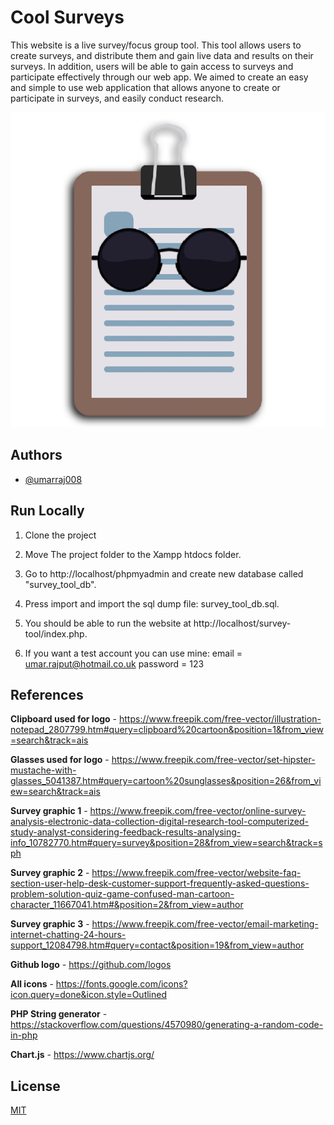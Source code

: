 
# Cool Surveys

This website is a live survey/focus group tool. This tool allows users to create surveys, and distribute them and gain live data and results on their surveys. In addition, users will be able to gain access to surveys and participate effectively through our web app. We aimed to create an easy and simple to use web application that allows anyone to create or participate in surveys, and easily conduct research.

![Logo](https://github.com/umarraj008/Survey-Tool/blob/main/resources/images/logo.png)

## Authors

- [@umarraj008](https://github.com/umarraj008)


## Run Locally

1. Clone the project

2. Move The project folder to the Xampp htdocs folder.

3. Go to http://localhost/phpmyadmin and create new database called "survey_tool_db".

4. Press import and import the sql dump file: survey_tool_db.sql.

5. You should be able to run the website at http://localhost/survey-tool/index.php.

6. If you want a test account you can use mine:
    email = umar.rajput@hotmail.co.uk
    password = 123



## References

**Clipboard used for logo** - https://www.freepik.com/free-vector/illustration-notepad_2807799.htm#query=clipboard%20cartoon&position=1&from_view=search&track=ais

**Glasses used for logo** - https://www.freepik.com/free-vector/set-hipster-mustache-with-glasses_5041387.htm#query=cartoon%20sunglasses&position=26&from_view=search&track=ais

**Survey graphic 1** - https://www.freepik.com/free-vector/online-survey-analysis-electronic-data-collection-digital-research-tool-computerized-study-analyst-considering-feedback-results-analysing-info_10782770.htm#query=survey&position=28&from_view=search&track=sph

**Survey graphic 2** - https://www.freepik.com/free-vector/website-faq-section-user-help-desk-customer-support-frequently-asked-questions-problem-solution-quiz-game-confused-man-cartoon-character_11667041.htm#&position=2&from_view=author

**Survey graphic 3** - https://www.freepik.com/free-vector/email-marketing-internet-chatting-24-hours-support_12084798.htm#query=contact&position=19&from_view=author

**Github logo** - https://github.com/logos

**All icons** - https://fonts.google.com/icons?icon.query=done&icon.style=Outlined

**PHP String generator** - https://stackoverflow.com/questions/4570980/generating-a-random-code-in-php

**Chart.js** - https://www.chartjs.org/


## License

[MIT](https://choosealicense.com/licenses/mit/)

